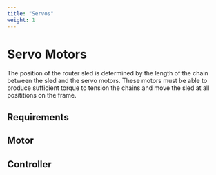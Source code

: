 ```yaml
---
title: "Servos"
weight: 1
---
```


# Servo Motors

The position of the router sled is determined by the length of the chain between the sled and the servo motors. These motors must be able to produce sufficient torque to tension the chains and move the sled at all posititions on the frame. 

## Requirements



## Motor


## Controller
